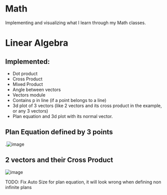 # Math
Implementing and visualizing what I learn through my Math classes.
# Linear Algebra
## Implemented:
- Dot product
- Cross Product 
- Mixed Product
- Angle between vectors
- Vectors module
- Contains p in line (if a point belongs to a line)
- 3d plot of 3 vectors (like 2 vectors and its cross product in the example, or any 3 vectors)
- Plan equation and 3d plot with its normal vector.

## Plan Equation defined by 3 points
.![image](https://user-images.githubusercontent.com/56324869/116501251-b9ba2400-a886-11eb-874e-3041ca118ce3.png)

## 2 vectors and their Cross Product
![image](https://user-images.githubusercontent.com/56324869/116501504-4d8bf000-a887-11eb-9fe7-a04bfebf0e2a.png)

TODO: Fix Auto Size for plan equation, it will look wrong when defining non infinite plans
